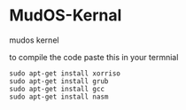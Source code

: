 # MudOS-Kernal
mudos kernel

to compile the code paste this in your termnial

```sudo apt-get install qemu
sudo apt-get install xorriso
sudo apt-get install grub
sudo apt-get install gcc
sudo apt-get install nasm 
```
